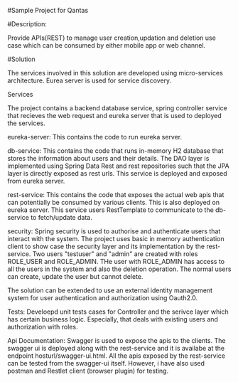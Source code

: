 #Sample Project for Qantas


#Description: 

Provide APIs(REST) to manage user creation,updation and deletion use case which can be consumed by either mobile app or web channel.

#Solution
 
The services involved in this solution are developed using micro-services architecture. Eurea server is used for service discovery. 

Services

The project contains a backend database service, spring controller service that recieves the web request and eureka server that is used to deployed the services.

 eureka-server: This contains the code to run eureka server.
 
 db-service:  This contains the code that runs in-memory H2 database that stores the information about users and their details. The DAO layer is implemented using Spring Data Rest and rest repositories such that the JPA layer is directly exposed as rest urls. This service is deployed and exposed from eureka server. 
 
 rest-service:  This contains the code that exposes the actual web apis that can potentially be consumed by various clients. This is also deployed on eureka server. This service users RestTemplate to communicate to the db-service to fetch/update data.
 
 security:  Spring security is used to authorise and authenticate users that interact with the system. The project uses basic in memory authentication client to show case the security layer and its implementation by the rest-service. Two users "testuser" and "admin" are created with roles ROLE_USER and ROLE_ADMIN.  THe user with ROLE_ADMIN has access to all the users in the system and also the deletion operation.  The normal users can create, update the user but cannot delete. 
 
 The solution can be extended to use an external identity management system for user authentication and authorization using Oauth2.0.
 
 Tests:  Develoepd unit tests cases for Controller and the serivce layer which has certain business logic. Especially, that deals with existing users and authorization with roles.  
 
 Api Documentation:  Swagger is used to expose the apis to the clients.  The swagger ui is deployed along with the rest-service and it is availabe at the endpoint hosturl/swagger-ui.html. All the apis exposed by the rest-service can be tested from the swagger-ui itself. However, i have also used postman and Restlet client (browser plugin) for testing. 
 
 
 